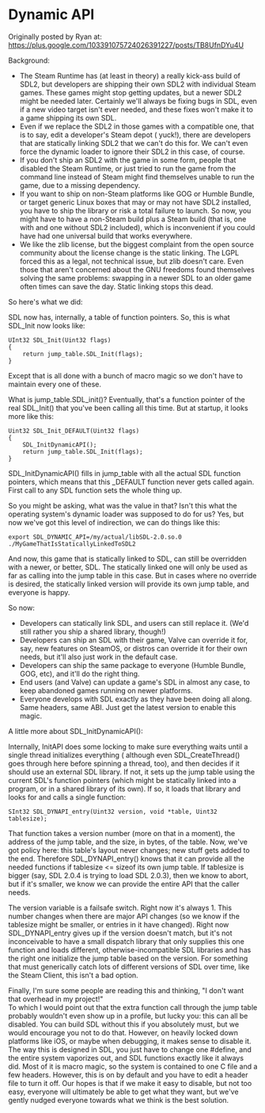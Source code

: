Dynamic API
================================================================================
Originally posted by Ryan at:
https://plus.google.com/103391075724026391227/posts/TB8UfnDYu4U

Background:

- The Steam Runtime has (at least in theory) a really kick-ass build of SDL2, but developers are shipping their own SDL2
  with individual Steam games. These games might stop getting updates, but a newer SDL2 might be needed later. Certainly
  we'll always be fixing bugs in SDL, even if a new video target isn't ever needed, and these fixes won't make it to a
  game shipping its own SDL.
- Even if we replace the SDL2 in those games with a compatible one, that is to say, edit a developer's Steam depot (
  yuck!), there are developers that are statically linking SDL2 that we can't do this for. We can't even force the
  dynamic loader to ignore their SDL2 in this case, of course.
- If you don't ship an SDL2 with the game in some form, people that disabled the Steam Runtime, or just tried to run the
  game from the command line instead of Steam might find themselves unable to run the game, due to a missing dependency.
- If you want to ship on non-Steam platforms like GOG or Humble Bundle, or target generic Linux boxes that may or may
  not have SDL2 installed, you have to ship the library or risk a total failure to launch. So now, you might have to
  have a non-Steam build plus a Steam build (that is, one with and one without SDL2 included), which is inconvenient if
  you could have had one universal build that works everywhere.
- We like the zlib license, but the biggest complaint from the open source community about the license change is the
  static linking. The LGPL forced this as a legal, not technical issue, but zlib doesn't care. Even those that aren't
  concerned about the GNU freedoms found themselves solving the same problems:
  swapping in a newer SDL to an older game often times can save the day. Static linking stops this dead.

So here's what we did:

SDL now has, internally, a table of function pointers. So, this is what SDL_Init now looks like:

    UInt32 SDL_Init(Uint32 flags)
    {
        return jump_table.SDL_Init(flags);
    }

Except that is all done with a bunch of macro magic so we don't have to maintain every one of these.

What is jump_table.SDL_init()? Eventually, that's a function pointer of the real SDL_Init() that you've been calling all
this time. But at startup, it looks more like this:

    Uint32 SDL_Init_DEFAULT(Uint32 flags)
    {
        SDL_InitDynamicAPI();
        return jump_table.SDL_Init(flags);
    }

SDL_InitDynamicAPI() fills in jump_table with all the actual SDL function pointers, which means that this _DEFAULT
function never gets called again. First call to any SDL function sets the whole thing up.

So you might be asking, what was the value in that? Isn't this what the operating system's dynamic loader was supposed
to do for us? Yes, but now we've got this level of indirection, we can do things like this:

    export SDL_DYNAMIC_API=/my/actual/libSDL-2.0.so.0
    ./MyGameThatIsStaticallyLinkedToSDL2

And now, this game that is statically linked to SDL, can still be overridden with a newer, or better, SDL. The
statically linked one will only be used as far as calling into the jump table in this case. But in cases where no
override is desired, the statically linked version will provide its own jump table, and everyone is happy.

So now:

- Developers can statically link SDL, and users can still replace it.
  (We'd still rather you ship a shared library, though!)
- Developers can ship an SDL with their game, Valve can override it for, say, new features on SteamOS, or distros can
  override it for their own needs, but it'll also just work in the default case.
- Developers can ship the same package to everyone (Humble Bundle, GOG, etc), and it'll do the right thing.
- End users (and Valve) can update a game's SDL in almost any case, to keep abandoned games running on newer platforms.
- Everyone develops with SDL exactly as they have been doing all along. Same headers, same ABI. Just get the latest
  version to enable this magic.

A little more about SDL_InitDynamicAPI():

Internally, InitAPI does some locking to make sure everything waits until a single thread initializes everything (
although even SDL_CreateThread() goes through here before spinning a thread, too), and then decides if it should use an
external SDL library. If not, it sets up the jump table using the current SDL's function pointers (which might be
statically linked into a program, or in a shared library of its own). If so, it loads that library and looks for and
calls a single function:

    SInt32 SDL_DYNAPI_entry(Uint32 version, void *table, Uint32 tablesize);

That function takes a version number (more on that in a moment), the address of the jump table, and the size, in bytes,
of the table. Now, we've got policy here: this table's layout never changes; new stuff gets added to the end. Therefore
SDL_DYNAPI_entry() knows that it can provide all the needed functions if tablesize <= sizeof its own jump table. If
tablesize is bigger (say, SDL 2.0.4 is trying to load SDL 2.0.3), then we know to abort, but if it's smaller, we know we
can provide the entire API that the caller needs.

The version variable is a failsafe switch. Right now it's always 1. This number changes when there are major API changes
(so we know if the tablesize might be smaller, or entries in it have changed). Right now SDL_DYNAPI_entry gives up if
the version doesn't match, but it's not inconceivable to have a small dispatch library that only supplies this one
function and loads different, otherwise-incompatible SDL libraries and has the right one initialize the jump table based
on the version. For something that must generically catch lots of different versions of SDL over time, like the Steam
Client, this isn't a bad option.

Finally, I'm sure some people are reading this and thinking,
"I don't want that overhead in my project!"  
To which I would point out that the extra function call through the jump table probably wouldn't even show up in a
profile, but lucky you: this can all be disabled. You can build SDL without this if you absolutely must, but we would
encourage you not to do that. However, on heavily locked down platforms like iOS, or maybe when debugging, it makes
sense to disable it. The way this is designed in SDL, you just have to change one #define, and the entire system
vaporizes out, and SDL functions exactly like it always did. Most of it is macro magic, so the system is contained to
one C file and a few headers. However, this is on by default and you have to edit a header file to turn it off. Our
hopes is that if we make it easy to disable, but not too easy, everyone will ultimately be able to get what they want,
but we've gently nudged everyone towards what we think is the best solution.
